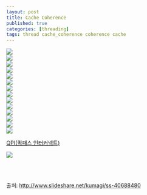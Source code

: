 ```yaml
---
layout: post
title: Cache Coherence
published: true
categories: [threading]
tags: thread cache_coherence coherence cache
---
```

  
![](/images/cache_coherence01.PNG)  
![](/images/cache_coherence02.PNG)  
![](/images/cache_coherence03.PNG)  
![](/images/cache_coherence04.PNG)  
![](/images/cache_coherence05.PNG)  
![](/images/cache_coherence06.PNG)  
![](/images/cache_coherence07.PNG)  
![](/images/cache_coherence08.PNG)  
![](/images/cache_coherence09.PNG)  
![](/images/cache_coherence10.PNG)  
![](/images/cache_coherence11.PNG)  
![](/images/cache_coherence12.PNG)  
![](/images/cache_coherence13.PNG)  
![](/images/cache_coherence14.PNG)  
  
[QPI(퀵패스 인터커넥트)](https://ko.wikipedia.org/wiki/%ED%80%B5%ED%8C%A8%EC%8A%A4_%EC%9D%B8%ED%84%B0%EC%BB%A4%EB%84%A5%ED%8A%B8)   
  
![](/images/cache_coherence15.PNG)  
 

  
<br>    
<br> 
  
출처: http://www.slideshare.net/kumagi/ss-40688480
